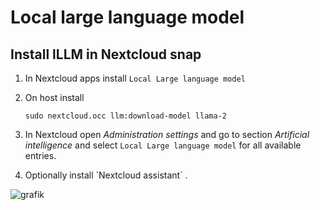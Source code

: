 # Local large language model

## Install lLLM in Nextcloud snap

1. In Nextcloud apps install `Local Large language model` 
2. On host install 

   ```
   sudo nextcloud.occ llm:download-model llama-2
   ```
3. In Nextcloud open *Administration settings* and go to section *Artificial intelligence* and select `Local Large language model` for all available entries.
4. Optionally install \`Nextcloud assistant\` .

![grafik](https://github.com/scubamuc/scubamuc.github.io/assets/54933878/4606b076-aa54-4d0a-a91f-40aa89d06d98)
